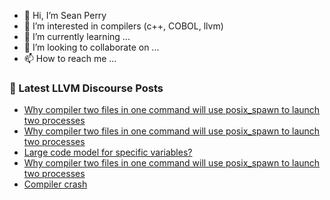 - 👋 Hi, I’m Sean Perry
- 👀 I’m interested in compilers (c++, COBOL, llvm)
- 🌱 I’m currently learning ...
- 💞️ I’m looking to collaborate on ...
- 📫 How to reach me ...

<!---
s66perry/s66perry is a ✨ special ✨ repository because its `README.md` (this file) appears on your GitHub profile.
You can click the Preview link to take a look at your changes.
--->
### 📕 Latest LLVM Discourse Posts

<!-- DISCOURSE-LLVM:START -->
- [Why compiler two files in one command will use posix_spawn to launch two processes](https://discourse.llvm.org/t/why-compiler-two-files-in-one-command-will-use-posix-spawn-to-launch-two-processes/83428#post_3)
- [Why compiler two files in one command will use posix_spawn to launch two processes](https://discourse.llvm.org/t/why-compiler-two-files-in-one-command-will-use-posix-spawn-to-launch-two-processes/83428#post_2)
- [Large code model for specific variables?](https://discourse.llvm.org/t/large-code-model-for-specific-variables/83429#post_1)
- [Why compiler two files in one command will use posix_spawn to launch two processes](https://discourse.llvm.org/t/why-compiler-two-files-in-one-command-will-use-posix-spawn-to-launch-two-processes/83428#post_1)
- [Compiler crash](https://discourse.llvm.org/t/compiler-crash/83401#post_4)
<!-- DISCOURSE-LLVM:END -->
